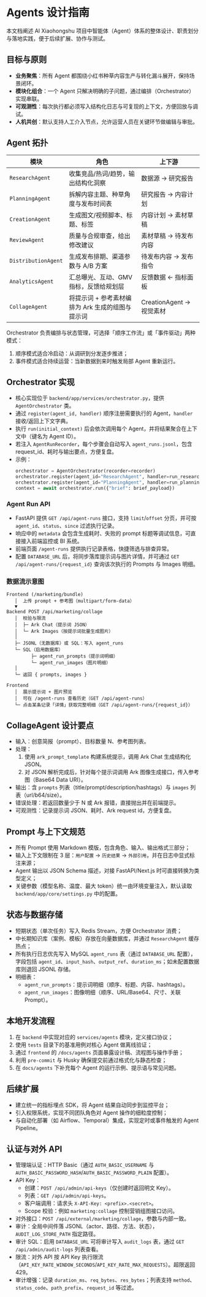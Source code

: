 # Agents 设计指南

本文档阐述 AI Xiaohongshu 项目中智能体（Agent）体系的整体设计、职责划分与落地实践，便于后续扩展、协作与测试。

## 目标与原则

- **业务聚焦**：所有 Agent 都围绕小红书种草内容生产与转化漏斗展开，保持场景闭环。
- **模块化组合**：一个 Agent 只解决明确的子问题，通过编排（Orchestrator）实现串联。
- **可观测性**：每次执行都必须写入结构化日志与可复现的上下文，方便回放与调试。
- **人机共创**：默认支持人工介入节点，允许运营人员在关键环节做编辑与审批。

## Agent 拓扑

| 模块 | 角色 | 上下游 |
| --- | --- | --- |
| `ResearchAgent` | 收集竞品/热词/趋势，输出结构化洞察 | 数据源 → 研究报告 |
| `PlanningAgent` | 拆解内容主题、种草角度与发布时间表 | 研究报告 → 内容计划 |
| `CreationAgent` | 生成图文/视频脚本、标题、标签 | 内容计划 → 素材草稿 |
| `ReviewAgent` | 质量与合规审查，给出修改建议 | 素材草稿 → 待发布内容 |
| `DistributionAgent` | 生成发布排期、渠道参数与 A/B 方案 | 待发布内容 → 发布指令 |
| `AnalyticsAgent` | 汇总曝光、互动、GMV 指标，反馈给规划层 | 反馈数据 ← 指标面板 |
| `CollageAgent` | 将提示词 + 参考素材编排为 Ark 生成的组图与提示词 | CreationAgent → 视觉素材 |

Orchestrator 负责编排与状态管理，可选择「顺序工作流」或「事件驱动」两种模式：

1. 顺序模式适合冷启动：从调研到分发逐步推进；
2. 事件模式适合持续运营：当新数据到来时触发局部 Agent 重新运行。

## Orchestrator 实现

- 核心实现位于 `backend/app/services/orchestrator.py`，提供 `AgentOrchestrator` 类。
- 通过 `register(agent_id, handler)` 顺序注册需要执行的 Agent，`handler` 接收/返回上下文字典。
- 执行 `run(initial_context)` 后会依次调用每个 Agent，并将结果聚合在上下文中（键名为 Agent ID）。
- 若注入 `AgentRunRecorder`，每个步骤会自动写入 `agent_runs.jsonl`，包含 request_id、耗时与输出要点，方便复盘。
- 示例：
  ```python
  orchestrator = AgentOrchestrator(recorder=recorder)
  orchestrator.register(agent_id="ResearchAgent", handler=run_research)
  orchestrator.register(agent_id="PlanningAgent", handler=run_planning)
  context = await orchestrator.run({"brief": brief_payload})
  ```

### Agent Run API

- FastAPI 提供 `GET /api/agent-runs` 接口，支持 `limit`/`offset` 分页，并可按 `agent_id`、`status`、`since` 过滤执行记录。
- 响应中的 `metadata` 会包含生成耗时、失败的 prompt 标题等调试信息，可直接接入前端监控或 BI 系统。
- 前端页面 `/agent-runs` 提供执行记录表格，快捷筛选与排查异常。
- 配置 `DATABASE_URL` 后，将同步落库提示词与图片详情，并可通过 `GET /api/agent-runs/{request_id}` 查询该次执行的 Prompts 与 Images 明细。

### 数据流示意图

```
Frontend (/marketing/bundle)
   │  上传 prompt + 参考图（multipart/form-data）
   ▼
Backend POST /api/marketing/collage
   │  校验与限流
   │  ├─ Ark Chat（提示词 JSON）
   │  └─ Ark Images（按提示词批量生成图片）
   │
   ├─ JSONL（无数据库）或 SQL：写入 agent_runs
   └─ SQL（启用数据库）
         ├─ agent_run_prompts（提示词明细）
         └─ agent_run_images（图片明细）
   │
   └─ 返回 { prompts, images }
   
Frontend
   │  展示提示词 + 图片预览
   │  可在 /agent-runs 查看历史（GET /api/agent-runs）
   └─ 点击某条记录「详情」获取完整明细（GET /api/agent-runs/{request_id}）
```

## CollageAgent 设计要点

- 输入：创意简报（prompt）、目标数量 N、参考图列表。
- 处理：
  1. 使用 `ark_prompt_template` 构建系统提示，调用 Ark Chat 生成结构化 JSON。
  2. 对 JSON 解析完成后，针对每个提示词调用 Ark 图像生成接口，传入参考图（Base64 Data URI）。
- 输出：含 `prompts` 列表（title/prompt/description/hashtags）与 `images` 列表（url/b64/size）。
- 错误处理：若返回数量少于 N 或 Ark 报错，直接抛出并在前端提示。
- 可观测性：记录提示词 JSON、耗时、Ark request id，方便复盘。

## Prompt 与上下文规范

- 所有 Prompt 使用 Markdown 模版，包含角色、输入、输出格式三部分；
- 输入上下文限制在 3 层：`用户配置` → `历史结果` → `外部引用`，并在日志中显式标注来源；
- Agent 输出以 JSON Schema 描述，对接 FastAPI/Next.js 时可直接转换为类型定义；
- 关键参数（模型名称、温度、最大 token）统一由环境变量注入，默认读取 `backend/app/core/settings.py` 中的配置。

## 状态与数据存储

- 短期状态（单次任务）写入 Redis Stream，方便 Orchestrator 消费；
- 中长期知识库（案例、模板）存放在向量数据库，并通过 `ResearchAgent` 缓存热点；
- 所有执行日志优先写入 MySQL `agent_runs` 表（通过 `DATABASE_URL` 配置），字段包括 `agent_id`、`input_hash`、`output_ref`、`duration_ms`；如未配置数据库则退回 JSONL 存储。
 - 明细表：
   - `agent_run_prompts`：提示词明细（顺序、标题、内容、hashtags）。
   - `agent_run_images`：图像明细（顺序、URL/Base64、尺寸、关联 Prompt）。

## 本地开发流程

1. 在 `backend` 中实现对应的 `services/agents` 模块，定义接口协议；
2. 使用 `tests` 目录下的基准用例对核心 Agent 做离线验证；
3. 通过 `frontend` 的 `/docs/agents` 页面暴露设计稿、流程图与操作手册；
4. 利用 `pre-commit` 与 Husky 确保提交前通过格式化与静态检查；
5. 在 `docs/agents` 下补充每个 Agent 的运行示例、提示语与常见问题。

## 后续扩展

- 建立统一的指标埋点 SDK，将 Agent 结果自动同步到监控平台；
- 引入权限系统，实现不同团队角色对 Agent 操作的细粒度控制；
- 与自动化部署（如 Airflow、Temporal）集成，实现定时或事件触发的 Agent Pipeline。

## 认证与对外 API

- 管理端认证：HTTP Basic（通过 `AUTH_BASIC_USERNAME` 与 `AUTH_BASIC_PASSWORD_HASH`/`AUTH_BASIC_PASSWORD_PLAIN` 配置）。
- API Key：
  - 创建：`POST /api/admin/api-keys`（仅创建时返回明文 Key）。
  - 列表：`GET /api/admin/api-keys`。
  - 客户端调用：请求头 `X-API-Key: <prefix>.<secret>`。
  - Scope 校验：例如 `marketing:collage` 控制营销组图接口访问。
- 对外接口：`POST /api/external/marketing/collage`，参数与内部一致。
- 审计：全局中间件落 JSONL（actor、路径、方法、状态），`AUDIT_LOG_STORE_PATH` 指定路径。
- 审计 SQL：启用 `DATABASE_URL` 可将审计写入 `audit_logs` 表，通过 `GET /api/admin/audit-logs` 列表查看。
- 限流：对外 API 按 API Key 执行限流（`API_KEY_RATE_WINDOW_SECONDS`/`API_KEY_RATE_MAX_REQUESTS`）。超限返回 429。
 - 审计增强：记录 `duration_ms`、`req_bytes`、`res_bytes`；列表支持 `method`、`status_code`、`path_prefix`、`request_id` 等过滤。
